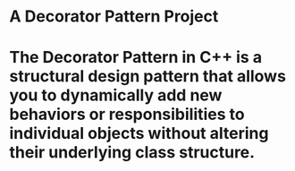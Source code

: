 # A Decorator Pattern Project

# The Decorator Pattern in C++ is a structural design pattern that allows you to dynamically add new behaviors or responsibilities to individual objects without altering their underlying class structure.